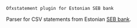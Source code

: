 ~~~~~~~~~~~~~~~~~~~~~~~~~~~~~~
Ofxstatement plugin for Estonian SEB bank
~~~~~~~~~~~~~~~~~~~~~~~~~~~~~~

Parser for CSV statements from Estonian [SEB bank](https://www.seb.ee).

